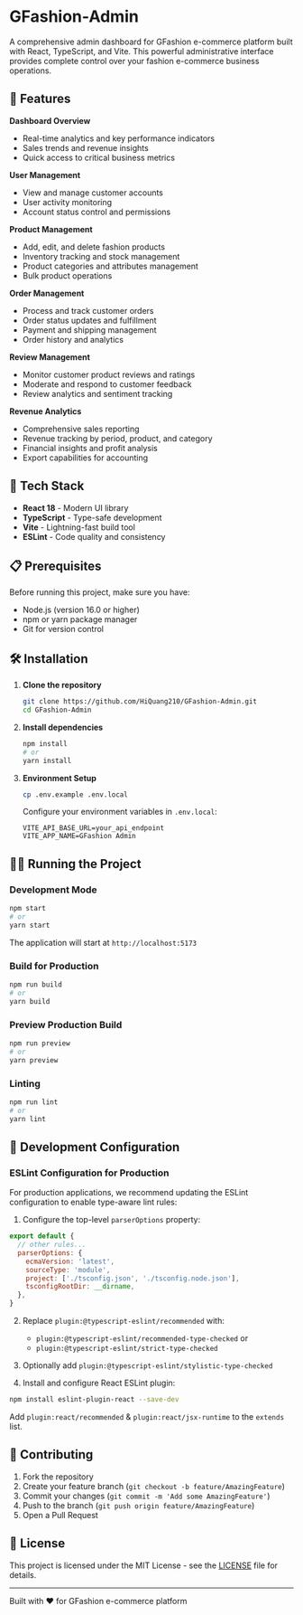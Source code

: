 # GFashion-Admin

A comprehensive admin dashboard for GFashion e-commerce platform built with React, TypeScript, and Vite. This powerful administrative interface provides complete control over your fashion e-commerce business operations.

## 🌟 Features

**Dashboard Overview**
- Real-time analytics and key performance indicators
- Sales trends and revenue insights
- Quick access to critical business metrics

**User Management**
- View and manage customer accounts
- User activity monitoring
- Account status control and permissions

**Product Management**
- Add, edit, and delete fashion products
- Inventory tracking and stock management
- Product categories and attributes management
- Bulk product operations

**Order Management**
- Process and track customer orders
- Order status updates and fulfillment
- Payment and shipping management
- Order history and analytics

**Review Management**
- Monitor customer product reviews and ratings
- Moderate and respond to customer feedback
- Review analytics and sentiment tracking

**Revenue Analytics**
- Comprehensive sales reporting
- Revenue tracking by period, product, and category
- Financial insights and profit analysis
- Export capabilities for accounting

## 🚀 Tech Stack

- **React 18** - Modern UI library
- **TypeScript** - Type-safe development
- **Vite** - Lightning-fast build tool
- **ESLint** - Code quality and consistency

## 📋 Prerequisites

Before running this project, make sure you have:

- Node.js (version 16.0 or higher)
- npm or yarn package manager
- Git for version control

## 🛠️ Installation

1. **Clone the repository**
   ```bash
   git clone https://github.com/HiQuang210/GFashion-Admin.git
   cd GFashion-Admin
   ```

2. **Install dependencies**
   ```bash
   npm install
   # or
   yarn install
   ```

3. **Environment Setup**
   ```bash
   cp .env.example .env.local
   ```
   Configure your environment variables in `.env.local`:
   ```
   VITE_API_BASE_URL=your_api_endpoint
   VITE_APP_NAME=GFashion Admin
   ```

## 🏃‍♂️ Running the Project

### Development Mode
```bash
npm start
# or
yarn start
```
The application will start at `http://localhost:5173`

### Build for Production
```bash
npm run build
# or
yarn build
```

### Preview Production Build
```bash
npm run preview
# or
yarn preview
```

### Linting
```bash
npm run lint
# or
yarn lint
```

## 🔧 Development Configuration

### ESLint Configuration for Production

For production applications, we recommend updating the ESLint configuration to enable type-aware lint rules:

1. Configure the top-level `parserOptions` property:
```js
export default {
  // other rules...
  parserOptions: {
    ecmaVersion: 'latest',
    sourceType: 'module',
    project: ['./tsconfig.json', './tsconfig.node.json'],
    tsconfigRootDir: __dirname,
  },
}
```

2. Replace `plugin:@typescript-eslint/recommended` with:
   - `plugin:@typescript-eslint/recommended-type-checked` or
   - `plugin:@typescript-eslint/strict-type-checked`

3. Optionally add `plugin:@typescript-eslint/stylistic-type-checked`

4. Install and configure React ESLint plugin:
```bash
npm install eslint-plugin-react --save-dev
```
Add `plugin:react/recommended` & `plugin:react/jsx-runtime` to the `extends` list.

## 🤝 Contributing

1. Fork the repository
2. Create your feature branch (`git checkout -b feature/AmazingFeature`)
3. Commit your changes (`git commit -m 'Add some AmazingFeature'`)
4. Push to the branch (`git push origin feature/AmazingFeature`)
5. Open a Pull Request

## 📝 License

This project is licensed under the MIT License - see the [LICENSE](LICENSE) file for details.

---

Built with ❤️ for GFashion e-commerce platform
